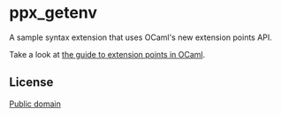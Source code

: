 ppx_getenv
==========

A sample syntax extension that uses OCaml's new extension points API.

Take a look at [the guide to extension points in OCaml][guide].

[guide]: http://whitequark.org/blog/2014/04/16/a-guide-to-extension-points-in-ocaml/

License
-------

[Public domain](LICENSE.txt)
